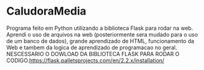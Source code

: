 # CaludoraMedia
Programa feito em Python utilizando a biblioteca Flask para rodar na web. Aprendi o uso de arquivos na web (posteriormente sera mudado para o uso de um 
banco de dados), grande aprendizado de HTML, funcionamento da Web e tambem da logica de aprendizado de programacao no geral. NESCESSARIO O DOWLOAD DA BIBLIOTECA FLASK PARA RODAR O CODIGO.https://flask.palletsprojects.com/en/2.2.x/installation/
